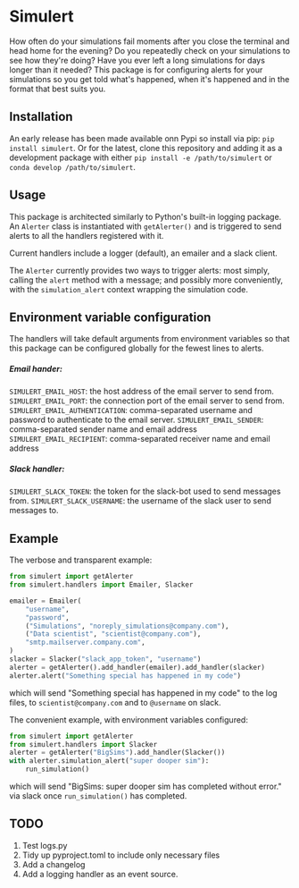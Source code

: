 # Simulert
How often do your simulations fail moments after you close the terminal and head home
for the evening? Do you repeatedly check on your simulations to see how they're doing?
Have you ever left a long simulations for days longer than it needed?
This package is for configuring alerts for your simulations so you get told what's
happened, when it's happened and in the format that best suits you.

## Installation
An early release has been made available onn Pypi so install via pip:
`pip install simulert`. Or for the latest, clone this repository and adding it as a
development package with either `pip install -e /path/to/simulert` or
`conda develop /path/to/simulert`.

## Usage
This package is architected similarly to Python's built-in logging package.
An `Alerter` class is instantiated with `getAlerter()` and is triggered to send
alerts to all the handlers registered with it.

Current handlers include a logger (default), an emailer and a slack client.

The `Alerter` currently provides two ways to trigger alerts: most simply, calling the
`alert` method with a message; and possibly more conveniently, with the
`simulation_alert` context wrapping the simulation code.

## Environment variable configuration
The handlers will take default arguments from environment variables so that this package
can be configured globally for the fewest lines to alerts.

##### Email hander:
`SIMULERT_EMAIL_HOST`: the host address of the email server to send from.
`SIMULERT_EMAIL_PORT`: the connection port of the email server to send from.
`SIMULERT_EMAIL_AUTHENTICATION`: comma-separated username and password to authenticate
    to the email server.
`SIMULERT_EMAIL_SENDER`: comma-separated sender name and email address
`SIMULERT_EMAIL_RECIPIENT`: comma-separated receiver name and email address


##### Slack handler:
`SIMULERT_SLACK_TOKEN`: the token for the slack-bot used to send messages from.
`SIMULERT_SLACK_USERNAME`: the username of the slack user to send messages to.


## Example
The verbose and transparent example:
```python
from simulert import getAlerter
from simulert.handlers import Emailer, Slacker

emailer = Emailer(
    "username",
    "password",
    ("Simulations", "noreply_simulations@company.com"),
    ("Data scientist", "scientist@company.com"),
    "smtp.mailserver.company.com",
)
slacker = Slacker("slack_app_token", "username")
alerter = getAlerter().add_handler(emailer).add_handler(slacker)
alerter.alert("Something special has happened in my code")
```
which will send "Something special has happened in my code" to the log files, to
`scientist@company.com` and to `@username` on slack.

The convenient example, with environment variables configured:
```python
from simulert import getAlerter
from simulert.handlers import Slacker
alerter = getAlerter("BigSims").add_handler(Slacker())
with alerter.simulation_alert("super dooper sim"):
    run_simulation()
```
which will send "BigSims: super dooper sim has completed without error." via slack once
`run_simulation()` has completed.

## TODO
1. Test logs.py
1. Tidy up pyproject.toml to include only necessary files
1. Add a changelog
1. Add a logging handler as an event source.